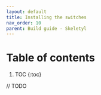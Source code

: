 ```yaml
---
layout: default
title: Installing the switches
nav_order: 10
parent: Build guide - Skeletyl
---
```


# Table of contents

1. TOC
{:toc}

// TODO